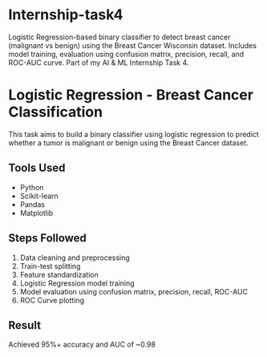# Internship-task4
Logistic Regression-based binary classifier to detect breast cancer (malignant vs benign) using the Breast Cancer Wisconsin dataset. Includes model training, evaluation using confusion matrix, precision, recall, and ROC-AUC curve. Part of my AI &amp; ML Internship Task 4.
# Logistic Regression - Breast Cancer Classification

This task aims to build a binary classifier using logistic regression to predict whether a tumor is malignant or benign using the Breast Cancer dataset.

## Tools Used
- Python
- Scikit-learn
- Pandas
- Matplotlib

## Steps Followed
1. Data cleaning and preprocessing
2. Train-test splitting
3. Feature standardization
4. Logistic Regression model training
5. Model evaluation using confusion matrix, precision, recall, ROC-AUC
6. ROC Curve plotting

## Result
Achieved 95%+ accuracy and AUC of ~0.98


